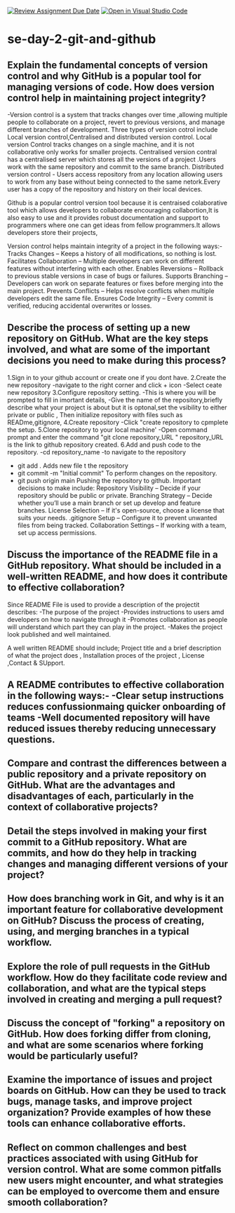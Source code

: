 [![Review Assignment Due Date](https://classroom.github.com/assets/deadline-readme-button-22041afd0340ce965d47ae6ef1cefeee28c7c493a6346c4f15d667ab976d596c.svg)](https://classroom.github.com/a/8wgCKhpZ)
[![Open in Visual Studio Code](https://classroom.github.com/assets/open-in-vscode-2e0aaae1b6195c2367325f4f02e2d04e9abb55f0b24a779b69b11b9e10269abc.svg)](https://classroom.github.com/online_ide?assignment_repo_id=18413464&assignment_repo_type=AssignmentRepo)
# se-day-2-git-and-github
## Explain the fundamental concepts of version control and why GitHub is a popular tool for managing versions of code. How does version control help in maintaining project integrity?
-Version control is a system that tracks changes over time ,allowing multiple people to collaborate on a project, revert to previous versions, and manage different branches of development.
Three types of version cotrol include Local version control,Centralised and distributed version control.
Local version Control tracks changes on a single machine, and it is not collaborative only works for smaller projects.
Centralised version contral has a centralised server which stores all the versions of a project .Users work with the same repository and commit to the same branch.
Distributed version control - Users access repository from any location allowing users to work from any base without being connected to the same netork.Every user has a copy of the repository and history on their local devices.

Github is a popular  control version tool because it is centraised colaborative tool which allows developers to collaborate encouraging collabortion,It is also easy to use and it provides robust documentation and support to programmers where one can get ideas from fellow programmers.It allows developers store their projects,

Version control helps maintain integrity of a project in the following ways:-
Tracks Changes – Keeps a history of all modifications, so nothing is lost.
Facilitates Collaboration – Multiple developers can work on different features without interfering with each other.
Enables Reversions – Rollback to previous stable versions in case of bugs or failures.
Supports Branching – Developers can work on separate features or fixes before merging into the main project.
Prevents Conflicts – Helps resolve conflicts when multiple developers edit the same file.
Ensures Code Integrity – Every commit is verified, reducing accidental overwrites or losses.

## Describe the process of setting up a new repository on GitHub. What are the key steps involved, and what are some of the important decisions you need to make during this process?
1.Sign in to your github account or create one if you dont have.
2.Create the new repository
  -navigate to the right corner and click + icon
  -Select ceate new repository
3.Configure repository setting.
  -This is where you will be prompted to fill in imortant details,
  -Give the name of the repository,briefly describe what your project is about but it is optonal,set the vsibility to either private or public , Then initialize repository with files such as READme,gitignore,
4.Create repository
  -Click "create repository to cpmplete the setup.
5.Clone repository to your local machine'
  -Open command prompt and enter the command "git clone  repository_URL "  repository_URL is the link to github repository created.
6.Add and push code to the repository.
  -cd repository_name -to navigate to the repository 
  - git add .  Adds new file t the repository
  - git commit -m "Initial commit" To perform changes on the repository.
  - git push origin main   Pushing the repository to github.
Important decisions to make include:
Repository Visibility – Decide if your repository should be public or private.
Branching Strategy – Decide whether you’ll use a main branch or set up develop and feature branches.
License Selection – If it's open-source, choose a license that suits your needs.
.gitignore Setup – Configure it to prevent unwanted files from being tracked.
Collaboration Settings – If working with a team, set up access permissions.


## Discuss the importance of the README file in a GitHub repository. What should be included in a well-written README, and how does it contribute to effective collaboration?
Since README File is used to provide a description of the projectit describes:
  -The purpose of the project
  -Provides instructions to users amd developers on how to navigate through it
  -Promotes collaboration as people will understand which part they can play in the project.
  -Makes the project look published and well maintained.

A well written README should include; Project title and a brief description of what the project does , Installation proces of the project , License ,Contact & SUpport.

A README contributes to effective collaboration in the following ways:-
-Clear setup instructions reduces confussionmaing quicker onboarding of teams
-Well documented repository will have reduced issues thereby reducing unnecessary questions.
-

## Compare and contrast the differences between a public repository and a private repository on GitHub. What are the advantages and disadvantages of each, particularly in the context of collaborative projects?

## Detail the steps involved in making your first commit to a GitHub repository. What are commits, and how do they help in tracking changes and managing different versions of your project?

## How does branching work in Git, and why is it an important feature for collaborative development on GitHub? Discuss the process of creating, using, and merging branches in a typical workflow.

## Explore the role of pull requests in the GitHub workflow. How do they facilitate code review and collaboration, and what are the typical steps involved in creating and merging a pull request?

## Discuss the concept of "forking" a repository on GitHub. How does forking differ from cloning, and what are some scenarios where forking would be particularly useful?

## Examine the importance of issues and project boards on GitHub. How can they be used to track bugs, manage tasks, and improve project organization? Provide examples of how these tools can enhance collaborative efforts.

## Reflect on common challenges and best practices associated with using GitHub for version control. What are some common pitfalls new users might encounter, and what strategies can be employed to overcome them and ensure smooth collaboration?
